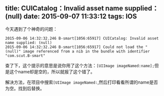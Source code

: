 title: CUICatalog：Invalid asset name supplied：(null)
date: 2015-09-07 11:33:12
tags: IOS
---

今天遇到了个神奇的问题：

~~~
2015-09-06 14:32:32.246 B-smart[1056:65917] CUICatalog: Invalid asset name supplied: (null)
2015-09-06 14:32:32.246 B-smart[1056:65917] Could not load the "(null)" image referenced from a nib in the bundle with identifier "com.scut.B-smart"
~~~

查了下，这个提示的意思是说你用了这个方法：`[UIImage imageNamed:name];`但是这个name却是空的，所以就报了这个错了。

解决方法，在项目中搜索`[UIImage imageNamed:`,然后打印看看所谓的name是否为空。找到后替换。
